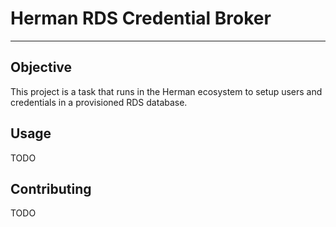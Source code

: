 # Herman RDS Credential Broker
---
## Objective
This project is a task that runs in the Herman ecosystem to setup users and credentials in a provisioned RDS database.

## Usage
TODO

## Contributing
TODO
